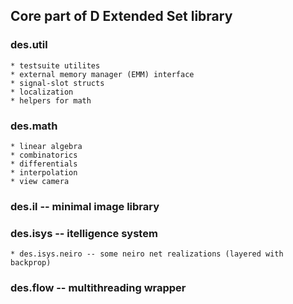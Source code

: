 ## Core part of D Extended Set library

### des.util
    * testsuite utilites
    * external memory manager (EMM) interface
    * signal-slot structs
    * localization
    * helpers for math

### des.math 
    * linear algebra
    * combinatorics
    * differentials
    * interpolation
    * view camera

### des.il -- minimal image library

### des.isys -- itelligence system
    * des.isys.neiro -- some neiro net realizations (layered with backprop)

### des.flow -- multithreading wrapper

